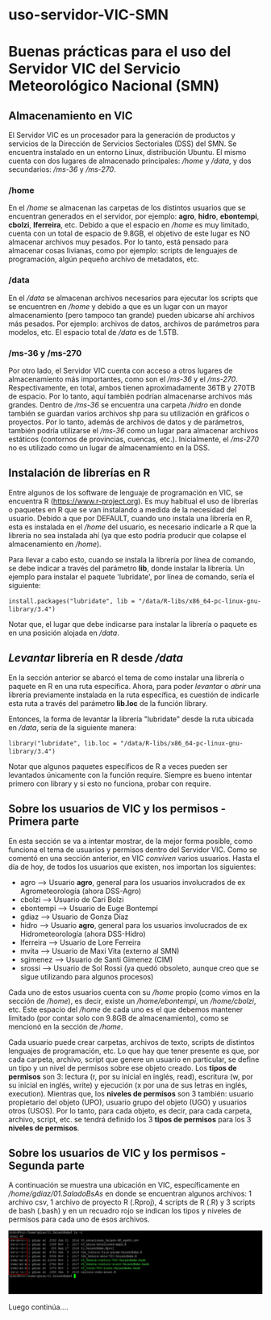 # uso-servidor-VIC-SMN

# Buenas prácticas para el uso del Servidor VIC del Servicio Meteorológico Nacional (SMN)

## Almacenamiento en VIC
El Servidor VIC es un procesador para la generación de productos y servicios de la Dirección de Servicios Sectoriales (DSS) del SMN. Se encuentra instalado en un entorno Linux, distribución Ubuntu. El mismo cuenta con dos lugares de almacenado principales: */home* y */data*, y dos secundarios: */ms-36* y */ms-270*.

### /home
En el */home* se almacenan las carpetas de los distintos usuarios que se encuentran generados en el servidor, por ejemplo: **agro**, **hidro**, **ebontempi**, **cbolzi**, **lferreira**, etc. Debido a que el espacio en */home* es muy limitado, cuenta con un total de espacio de 9.8GB, el objetivo de este lugar es NO almacenar archivos muy pesados. Por lo tanto, está pensado para almacenar cosas livianas, como por ejemplo: scripts de lenguajes de programación, algún pequeño archivo de metadatos, etc.

### /data
En el */data* se almacenan archivos necesarios para ejecutar los scripts que se encuentren en */home* y debido a que es un lugar con un mayor almacenamiento (pero tampoco tan grande) pueden ubicarse ahí archivos más pesados. Por ejemplo: archivos de datos, archivos de parámetros para modelos, etc. El espacio total de */data* es de 1.5TB.

### /ms-36 y /ms-270
Por otro lado, el Servidor VIC cuenta con acceso a otros lugares de almacenamiento más importantes, como son el */ms-36* y el */ms-270*. Respectivamente, en total, ambos tienen aproximadamente 36TB y 270TB de espacio. Por lo tanto, aquí también podrían almacenarse archivos más grandes. Dentro de */ms-36* se encuentra una carpeta */hidro* en donde también se guardan varios archivos shp para su utilización en gráficos o proyectos. Por lo tanto, además de archivos de datos y de parámetros, también podría utilizarse el */ms-36* como un lugar para almacenar archivos estáticos (contornos de provincias, cuencas, etc.). Inicialmente, el */ms-270* no es utilizado como un lugar de almacenamiento en la DSS.

## Instalación de librerías en R
Entre algunos de los software de lenguaje de programación en VIC, se encuentra R (https://www.r-project.org). Es muy habitual el uso de librerías o paquetes en R que se van instalando a medida de la necesidad del usuario. Debido a que por DEFAULT, cuando uno instala una librería en R, esta es instalada en el */home* del usuario, es necesario indicarle a R que la librería no sea instalada ahí (ya que esto podría producir que colapse el almacenamiento en */home*).

Para llevar a cabo esto, cuando se instala la librería por línea de comando, se debe indicar a través del parámetro **lib**, donde instalar la librería. Un ejemplo para instalar el paquete 'lubridate', por línea de comando, sería el siguiente:

```{r echo = FALSE}
install.packages("lubridate", lib = "/data/R-libs/x86_64-pc-linux-gnu-library/3.4")
```

Notar que, el lugar que debe indicarse para instalar la librería o paquete es en una posición alojada en */data*.

## *Levantar* librería en R desde */data*
En la sección anterior se abarcó el tema de como instalar una librería o paquete en R en una ruta específica. Ahora, para poder *levantar* o *abrir* una librería previamente instalada en la ruta específica, es cuestión de indicarle esta ruta a través del parámetro **lib.loc** de la función library.

Entonces, la forma de levantar la librería "lubridate" desde la ruta ubicada en */data*, sería de la siguiente manera:

```{r echo = FALSE}
library("lubridate", lib.loc = "/data/R-libs/x86_64-pc-linux-gnu-library/3.4")
```
Notar que algunos paquetes específicos de R a veces pueden ser levantados únicamente con la función require. Siempre es bueno intentar primero con library y si esto no funciona, probar con require.

## Sobre los usuarios de VIC y los permisos - Primera parte
En esta sección se va a intentar mostrar, de la mejor forma posible, como funciona el tema de usuarios y permisos dentro del Servidor VIC. Como se comentó en una sección anterior, en VIC *conviven* varios usuarios. Hasta el día de hoy, de todos los usuarios que existen, nos importan los siguientes:
* agro       --> Usuario **agro**, general para los usuarios involucrados de ex Agrometeorología (ahora DSS-Agro)
* cbolzi     --> Usuario de Cari Bolzi
* ebontempi  --> Usuario de Euge Bontempi 
* gdiaz      --> Usuario de Gonza Díaz
* hidro      --> Usuario **agro**, general para los usuarios involucrados de ex Hidrometeorología (ahora DSS-Hidro)
* lferreira  --> Usuario de Lore Ferreira
* mvita      --> Usuario de Maxi Vita (externo al SMN)
* sgimenez   --> Usuario de Santi Gimenez (CIM)
* srossi     --> Usuario de Sol Rossi (ya quedó obsoleto, aunque creo que se sigue utilizando para algunos procesos)

Cada uno de estos usuarios cuenta con su */home* propio (como vimos en la sección de */home*), es decir, existe un */home/ebontempi*, un */home/cbolzi*, etc. Este espacio del */home* de cada uno es el que debemos mantener limitado (por contar solo con 9.8GB de almacenamiento), como se mencionó en la sección de */home*.

Cada usuario puede crear carpetas, archivos de texto, scripts de distintos lenguajes de programación, etc. Lo que hay que tener presente es que, por cada carpeta, archivo, script que genere un usuario en particular, se define un tipo y un nivel de permisos sobre ese objeto creado. Los **tipos de permisos** son 3: lectura (r, por su inicial en inglés, read), escritura (w, por su inicial en inglés, write) y ejecución (x por una de sus letras en inglés, execution). Mientras que, los **niveles de permisos** son 3 también: usuario propietario del objeto (UPO), usuario grupo del objeto (UGO) y usuarios otros (USOS). Por lo tanto, para cada objeto, es decir, para cada carpeta, archivo, script, etc. se tendrá definido los 3 **tipos de permisos** para los 3 **niveles de permisos**.

## Sobre los usuarios de VIC y los permisos - Segunda parte
A continuación se muestra una ubicación en VIC, específicamente en */home/gdiaz/01.SaladoBsAs* en donde se encuentran algunos archivos: 1 archivo csv, 1 archivo de proyecto R (.Rproj), 4 scripts de R (.R) y 3 scripts de bash (.bash) y en un recuadro rojo se indican los tipos y niveles de permisos para cada uno de esos archivos.

![Test Image 1](imagen-1.png)

Luego continúa....
